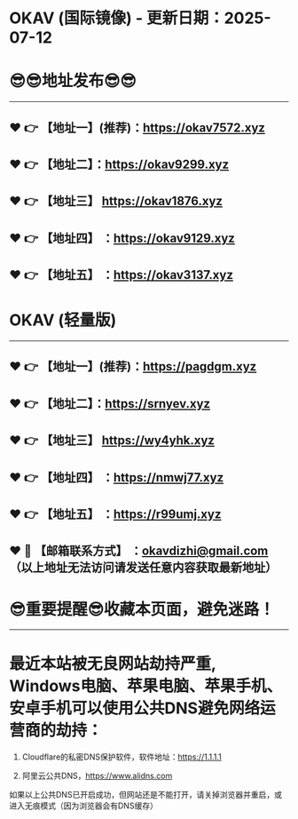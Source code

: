 # OKAV (国际镜像) - 更新日期：2025-07-12
:sunglasses::sunglasses:地址发布:sunglasses::sunglasses:
==
------
:heart: :point_right: 【地址一】(推荐)：https://okav7572.xyz
------
:heart: :point_right: 【地址二】：https://okav9299.xyz
------
:heart: :point_right: 【地址三】 https://okav1876.xyz
-----
:heart: :point_right: 【地址四】 ：https://okav9129.xyz
------
:heart: :point_right: 【地址五】 ：https://okav3137.xyz
------
# OKAV (轻量版)
------
:heart: :point_right: 【地址一】(推荐)：https://pagdgm.xyz
------
:heart: :point_right: 【地址二】：https://srnyev.xyz
------
:heart: :point_right: 【地址三】 https://wy4yhk.xyz
-----
:heart: :point_right: 【地址四】 ：https://nmwj77.xyz
------
:heart: :point_right: 【地址五】 ：https://r99umj.xyz
------------
:heart: :e-mail: 【邮箱联系方式】 ：okavdizhi@gmail.com （以上地址无法访问请发送任意内容获取最新地址）
------
:sunglasses:重要提醒:sunglasses:收藏本页面，避免迷路！
==
------
最近本站被无良网站劫持严重, Windows电脑、苹果电脑、苹果手机、安卓手机可以使用公共DNS避免网络运营商的劫持：
==

1. Cloudflare的私密DNS保护软件，软件地址：https://1.1.1.1

2. 阿里云公共DNS，https://www.alidns.com

如果以上公共DNS已开启成功，但网站还是不能打开，请关掉浏览器并重启，或进入无痕模式（因为浏览器会有DNS缓存）

